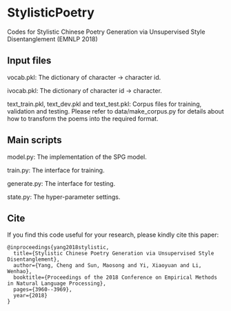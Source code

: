 # StylisticPoetry
Codes for Stylistic Chinese Poetry Generation via Unsupervised Style Disentanglement (EMNLP 2018)

## Input files

vocab.pkl: The dictionary of character -> character id.

ivocab.pkl: The dictionary of character id -> character.

text_train.pkl, text_dev.pkl and text_test.pkl: Corpus files for training, validation and testing. Please refer to data/make_corpus.py for details about how to transform the poems into the required format.

## Main scripts

model.py: The implementation of the SPG model.

train.py: The interface for training.

generate.py: The interface for testing.

state.py: The hyper-parameter settings.

## Cite
If you find this code useful for your research, please kindly cite this paper:

```
@inproceedings{yang2018stylistic,
  title={Stylistic Chinese Poetry Generation via Unsupervised Style Disentanglement},
  author={Yang, Cheng and Sun, Maosong and Yi, Xiaoyuan and Li, Wenhao},
  booktitle={Proceedings of the 2018 Conference on Empirical Methods in Natural Language Processing},
  pages={3960--3969},
  year={2018}
}
```